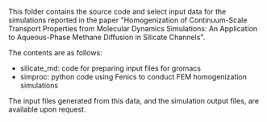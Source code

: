 This folder contains the source code and select input data for the simulations reported in the paper
"Homogenization of Continuum-Scale Transport Properties from Molecular Dynamics Simulations: An Application to Aqueous-Phase Methane Diffusion in Silicate Channels".

The contents are as follows:

- silicate_md: code for preparing input files for gromacs
- simproc: python code using Fenics to conduct FEM homogenization simulations


The input files generated from this data,
and the simulation output files,
are available upon request.